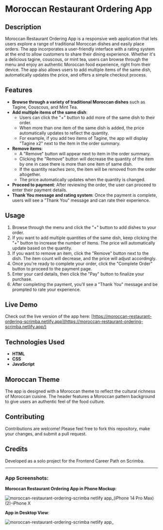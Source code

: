 # Moroccan Restaurant Ordering App

## Description

Moroccan Restaurant Ordering App is a responsive web application that lets users explore a range of traditional Moroccan dishes and easily place orders. The app incorporates a user-friendly interface with a rating system at the end to allow customers to share their dining experience. Whether it's a delicious tagine, couscous, or mint tea, users can browse through the menu and enjoy an authentic Moroccan food experience, right from their device. The app also allows users to add multiple items of the same dish, automatically updates the price, and offers a simple checkout process.

## Features

- **Browse through a variety of traditional Moroccan dishes** such as Tagine, Couscous, and Mint Tea.
- **Add multiple items of the same dish**:
  - Users can click the "+" button to add more of the same dish to their order. 
  - When more than one item of the same dish is added, the price automatically updates to reflect the quantity.
  - For example, if you add two items of Tagine, the app will display "Tagine x2" next to the item in the order summary.
- **Remove items**:
  - A "Remove" button will appear next to item in the order summary.
  - Clicking the "Remove" button will decrease the quantity of the item by one in case there is more than one item of same dish.
  - If the quantity reaches zero, the item will be removed from the order altogether.
  - The price automatically updates when the quantity is changed.
- **Proceed to payment**: After reviewing the order, the user can proceed to enter their payment details.
- **Thank You message and rating system**: Once the payment is complete, users will see a "Thank You" message and can rate their experience.

## Usage

1. Browse through the menu and click the "+" button to add dishes to your order.
2. If you want to add multiple quantities of the same dish, keep clicking the "+" button to increase the number of items. The price will automatically update based on the quantity.
3. If you want to remove an item, click the "Remove" button next to the dish. The item count will decrease, and the price will adjust accordingly.
4. Once you're ready to complete your order, click the "Complete Order" button to proceed to the payment page.
5. Enter your card details, then click the "Pay" button to finalize your purchase.
6. After completing the payment, you'll see a "Thank You" message and be prompted to rate your experience.

## Live Demo

Check out the live version of the app here: [https://moroccan-restaurant-ordering-scrimba.netlify.app](https://moroccan-restaurant-ordering-scrimba.netlify.app/)

## Technologies Used

- **HTML**
- **CSS**
- **JavaScript**

## Moroccan Theme

The app is designed with a Moroccan theme to reflect the cultural richness of Moroccan cuisine. The header features a Moroccan pattern background to give users an authentic feel of the food culture.

## Contributing

Contributions are welcome! Please feel free to fork this repository, make your changes, and submit a pull request.

## Credits

Developed as a solo project for the Frontend Career Path on Scrimba.

---

### App Screenshots:

**Moroccan Restaurant Ordering App in Phone Mockup**:

![moroccan-restaurant-ordering-scrimba netlify app_(iPhone 14 Pro Max) (2)-iPhone X](https://github.com/user-attachments/assets/45efe5a4-6668-4bff-aaf8-0532f405cd06)


**App in Desktop View**:

![moroccan-restaurant-ordering-scrimba netlify app_](https://github.com/user-attachments/assets/6fd5f2e2-1127-4eaf-945f-2c41b5017e85)

